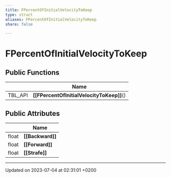 ```yaml
---
title: FPercentOfInitialVelocityToKeep
type: struct
aliases: FPercentOfInitialVelocityToKeep
share: false

---
```


# FPercentOfInitialVelocityToKeep





## Public Functions

|                | Name           |
| -------------- | -------------- |
| TBL_API | **[[FPercentOfInitialVelocityToKeep]]**() |

## Public Attributes

|                | Name           |
| -------------- | -------------- |
| float | **[[Backward]]**  |
| float | **[[Forward]]**  |
| float | **[[Strafe]]**  |

-------------------------------

Updated on 2023-07-04 at 02:31:01 +0200